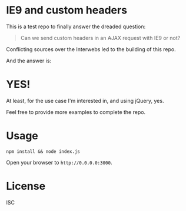 # IE9 and custom headers

This is a test repo to finally answer the dreaded question:

> Can we send custom headers in an AJAX request with IE9 or not?

Conflicting sources over the Interwebs led to the building of this repo.

And the answer is:

# YES!

At least, for the use case I'm interested in, and using jQuery, yes.

Feel free to provide more examples to complete the repo.

# Usage

`npm install && node index.js`

Open your browser to `http://0.0.0.0:3000`.

# License

ISC
